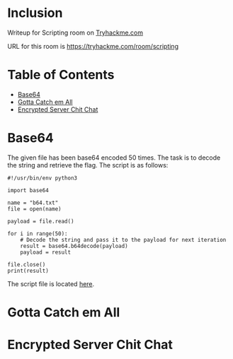 # Inclusion

Writeup for Scripting room on [Tryhackme.com](https://tryhackme.com)

URL for this room is https://tryhackme.com/room/scripting

Table of Contents
=================
* [Base64](#Base64)
* [Gotta Catch em All](#Gotta-Catch-em-All)
* [Encrypted Server Chit Chat](#Encrypted-Server-Chit-Chat)

# Base64

The given file has been base64 encoded 50 times. The task is to decode the string and retrieve the flag. The script is as follows:

```
#!/usr/bin/env python3

import base64

name = "b64.txt"
file = open(name)

payload = file.read()

for i in range(50):
    # Decode the string and pass it to the payload for next iteration
    result = base64.b64decode(payload)
    payload = result

file.close()
print(result)
```

The script file is located [here](/Scripting/scripts/base64_decode.py).

# Gotta Catch em All

# Encrypted Server Chit Chat
